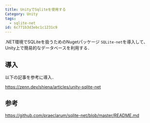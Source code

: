 ```yaml
---
title: UnityでSqliteを使用する
Category: Unity
tags:
  - sqlite-net
id: 6c771b3d3ebc1c1231c9
---
```


.NET環境でSQLiteを扱うためのNugetパッケージ `SQLite-net`を導入して、Unity上で簡易的なデータベースを利用する．

## 導入

以下の記事を参考に導入．

https://zenn.dev/shiena/articles/unity-sqlite-net

## 参考

https://github.com/praeclarum/sqlite-net/blob/master/README.md
